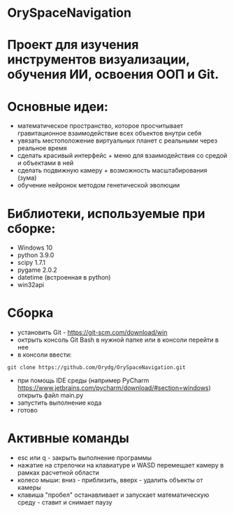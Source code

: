 # OrySpaceNavigation

# Проект для изучения инструментов визуализации, обучения ИИ, освоения ООП и Git.

# Основные идеи:

* математическое пространство, которое просчитывает гравитационное взаимодействие всех объектов внутри себя
* увязать местоположение виртуальных планет с реальными через реальное время
* сделать красивый интерфейс + меню для взаимодействия со средой и объектами в ней
* сделать подвижную камеру + возможность масштабирования (зума)
* обучение нейронок методом генетической эволюции

# Библиотеки, используемые при сборке:

* Windows 10
* python 3.9.0
* scipy 1.7.1
* pygame 2.0.2
* datetime (встроенная в python)
* win32api

# Сборка

* установить Git - https://git-scm.com/download/win
* октрыть консоль Git Bash в нужной папке или в консоли перейти в нее
* в консоли ввести: 
```
git clone https://github.com/Orydg/OrySpaceNavigation.git
```
* при помощь IDE среды (например PyCharm https://www.jetbrains.com/pycharm/download/#section=windows) открыть файл main.py
* запустить выполнение кода
* готово

# Активные команды

* esc или q - закрыть выполнение программы
* нажатие на стрелочки на клавиатуре и WASD перемещает камеру в рамках расчетной области
* колесо мыши: вниз - приблизить, вверх - удалить объекты от камеры
* клавиша "пробел" останавливает и запускает математическую среду - ставит и снимает паузу
